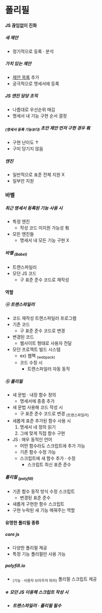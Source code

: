 폴리필
======

#### JS 끊임없이 진화

##### 새 제안
- 정기적으로 등록 · 분석

##### 가치 있는 제안
- [제안 목록](https://tc39.github.io/ecma262/) 추가
- 궁극적으로 명세서에 등록

##### JS 엔진 담당 조직
- 나름대로 우선순위 매김
- 명세서 내 기능 구현 순서 결정

##### <sub>(명세서 등록 기능보다)</sub> 초안 제안 먼저 구현 경우 有
- 구현 난이도 ↑
- 구미 당기지 않음

##### 엔진
- 일반적으로 표준 전체 지원 X
- 일부만 지원

### 바벨

##### 최근 명세서 등록된 기능 사용 시
- 특정 엔진
  - 작성 코드 미지원 가능성 有
- 모든 엔진들
  - 명세서 내 모든 기능 구현 X

##### 바벨 <sub>(Babel)</sub>
- 트랜스파일러
- 모던 JS 코드
  - 구 표준 준수 코드로 재작성

#### 역할

##### ⓐ 트랜스파일러
- 코드 재작성 트랜스파일러 프로그램
- 기존 코드
  - 구 표준 준수 코드로 변경
- 변경된 코드
  - 웹사이트 형태로 사용자 전달
- 모던 프로젝트 빌드 시스템
  - ex&#41; 웹팩 <sub>(webpack)</sub>
  - 코드 수정 시
    - 트랜스파일러 자동 동작

##### ⓑ 폴리필
- 새 문법 · 내장 함수 정의
  - 명세서에 종종 추가
- 새 문법 사용해 코드 작성 시
  - 구 표준 준수 코드로 변경 <sub>(트랜스파일러)</sub>
- 새롭게 표준 추가된 함수 사용 시
  1. 명세서 내 정의 읽기
  2. 그에 맞게 직접 함수 구현
- JS : 매우 동적인 언어
  - 어떤 함수라도 스크립트에 추가 가능
  - 기존 함수 수정 가능
  - 스크립트에 새 함수 추가 · 수정
    - 스크립트 최신 표준 준수

##### _**폴리필 <sub>(polyfill)</sub>**_
- 기존 함수 동작 방식 수정 스크립트
  - 변경된 표준 준수
- 새롭게 구현한 함수 스크립트
- 구현 누락된 새 기능 메꿔주는 역할

#### 유명한 폴리필 종류

##### core js
- 다양한 폴리필 제공
- 특정 기능 폴리필만 사용 가능

##### polyfill.io
- <sub>(기능 · 사용자 브라우저 따라)</sub> 폴리필 스크립트 제공

##### _**※ 모던 JS 이용해 스크립트 작성 시**_
- _**트랜스파일러 · 폴리필 필수**_
